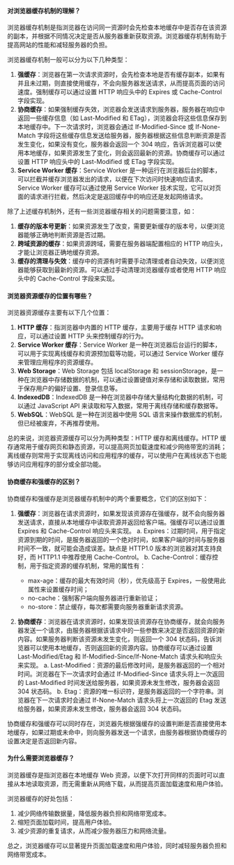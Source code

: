 <!--
 * @Author: Shu Binqi
 * @Date: 2023-03-05 23:58:10
 * @LastEditors: Shu Binqi
 * @LastEditTime: 2023-03-06 01:07:55
 * @Description: 八股文；浏览器缓存机制
 * @Version: 1.0.0
 * @FilePath: \interviewQuestions\八股文\浏览器\浏览器缓存机制.md
-->

#### 对浏览器缓存机制的理解？

浏览器缓存机制是指浏览器在访问同一资源时会先检查本地缓存中是否存在该资源的副本，并根据不同情况决定是否从服务器重新获取资源。浏览器缓存机制有助于提高网站的性能和减轻服务器的负担。

浏览器缓存机制一般可以分为以下几种类型：

1. **强缓存**：浏览器在第一次请求资源时，会先检查本地是否有缓存副本，如果有并且未过期，则直接使用缓存，不会向服务器发送请求，从而提高页面的访问速度。强制缓存可以通过设置 HTTP 响应头中的 Expires 或 Cache-Control 字段实现。
1. **协商缓存**：如果强制缓存失效，浏览器会发送请求到服务器，服务器在响应中返回一些缓存信息（如 Last-Modified 和 ETag），浏览器会将这些信息保存到本地缓存中。下一次请求时，浏览器会通过 If-Modified-Since 或 If-None-Match 字段将这些缓存信息发送给服务器，服务器根据这些信息判断资源是否发生变化，如果没有变化，服务器会返回一个 304 响应，告诉浏览器可以使用本地缓存，如果资源发生了变化，则会返回最新的资源。协商缓存可以通过设置 HTTP 响应头中的 Last-Modified 或 ETag 字段实现。
1. **Service Worker 缓存**：Service Worker 是一种运行在浏览器后台的脚本，可以拦截并缓存浏览器发出的请求，以便在下次访问时快速响应请求。Service Worker 缓存可以通过使用 Service Worker 技术实现，它可以对页面的请求进行拦截，然后决定是返回缓存中的响应还是发起网络请求。

除了上述缓存机制外，还有一些浏览器缓存相关的问题需要注意，如：

1. **缓存的版本号更新**：如果资源发生了改变，需要更新缓存的版本号，以便浏览器能够正确地判断资源是否过期。
1. **跨域资源的缓存**：如果资源跨域，需要在服务器端配置相应的 HTTP 响应头，才能让浏览器正确地缓存资源。
1. **缓存的清理与失效**：缓存中的资源有时需要手动清理或者自动失效，以便浏览器能够获取到最新的资源。可以通过手动清理浏览器缓存或者使用 HTTP 响应头中的 Cache-Control 字段来实现。

#### 浏览器资源缓存的位置有哪些？

浏览器资源缓存主要有以下几个位置：

1. **HTTP 缓存**：指浏览器中内置的 HTTP 缓存，主要用于缓存 HTTP 请求和响应，可以通过设置 HTTP 头来控制缓存的行为。
1. **Service Worker 缓存**：Service Worker 是一种在浏览器后台运行的脚本，可以用于实现离线缓存和资源预加载等功能，可以通过 Service Worker 缓存来管理应用程序的资源缓存。
1. **Web Storage**：Web Storage 包括 localStorage 和 sessionStorage，是一种在浏览器中存储数据的机制，可以通过设置键值对来存储和读取数据，常用于保存用户的偏好设置、登录信息等。
1. **IndexedDB**：IndexedDB 是一种在浏览器中存储大量结构化数据的机制，可以通过 JavaScript API 来读取和写入数据，常用于离线存储和缓存数据等。
1. **WebSQL**：WebSQL 是一种在浏览器中使用 SQL 语言来操作数据库的机制，但已经被废弃，不再推荐使用。

总的来说，浏览器资源缓存可以分为两种类型：HTTP 缓存和离线缓存。HTTP 缓存通常用于缓存网页和静态资源，可以提高网页加载速度和减少网络带宽的消耗；离线缓存则常用于实现离线访问和应用程序的缓存，可以使用户在离线状态下也能够访问应用程序的部分或全部功能。

#### 协商缓存和强缓存的区别？

协商缓存和强缓存是浏览器缓存机制中的两个重要概念，它们的区别如下：

1. **强缓存**：浏览器在请求资源时，如果发现该资源存在强缓存，就不会向服务器发送请求，直接从本地缓存中读取资源并返回给客户端。强缓存可以通过设置 Expires 和 Cache-Control 响应头来实现。
   a. Expires：过期时间，用于指定资源到期的时间，是服务器返回的一个绝对时间，如果客户端的时间与服务器时间不一致，就可能会造成误差。缺点是 HTTP1.0 版本的浏览器对其支持良好，而 HTTP1.1 中推荐使用 Cache-Control。
   b. Cache-Control：缓存控制，用于指定资源的缓存机制，常用的属性有：

   - max-age：缓存的最大有效时间（秒），优先级高于 Expires，一般使用此属性来设置缓存时间；
   - no-cache：强制客户端向服务器进行重新验证；
   - no-store：禁止缓存，每次都需要向服务器重新请求资源。

2. **协商缓存**：浏览器在请求资源时，如果发现该资源存在协商缓存，就会向服务器发送一个请求，由服务器根据该请求中的一些参数来决定是否返回资源的新内容。如果服务器判断该资源未发生变化，则返回一个 304 状态码，告诉浏览器可以使用本地缓存，否则返回新的资源内容。协商缓存可以通过设置 Last-Modified/Etag 和 If-Modified-Since/If-None-Match 请求头和响应头来实现。
   a. Last-Modified：资源的最后修改时间，是服务器返回的一个相对时间。浏览器在下一次请求时会通过 If-Modified-Since 请求头将上一次返回的 Last-Modified 时间发送给服务器，如果资源未发生修改，服务器会返回 304 状态码。
   b. Etag：资源的唯一标识符，是服务器返回的一个字符串。浏览器在下一次请求时会通过 If-None-Match 请求头将上一次返回的 Etag 发送给服务器，如果资源未发生修改，服务器会返回 304 状态码。

协商缓存和强缓存可以同时存在，浏览器先根据强缓存的设置判断是否直接使用本地缓存，如果过期或未命中，则向服务器发送一个请求，由服务器根据协商缓存的设置决定是否返回新内容。

#### 为什么需要浏览器缓存？

浏览器缓存是指浏览器在本地缓存 Web 资源，以便下次打开同样的页面时可以直接从本地读取资源，而无需重新从网络下载，从而提高页面加载速度和用户体验。

浏览器缓存的好处包括：

1. 减少网络传输数据量，降低服务器负担和网络带宽成本。
1. 缩短页面加载时间，提高用户体验。
1. 减少资源的重复请求，从而减少服务器压力和网络流量。

总之，浏览器缓存可以显著提升页面加载速度和用户体验，同时减轻服务器负担和网络带宽成本。
